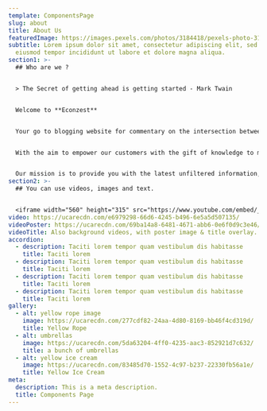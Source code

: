 ```yaml
---
template: ComponentsPage
slug: about
title: About Us
featuredImage: https://images.pexels.com/photos/3184418/pexels-photo-3184418.jpeg?auto=compress&cs=tinysrgb&dpr=2&h=750&w=1260
subtitle: Lorem ipsum dolor sit amet, consectetur adipiscing elit, sed do
  eiusmod tempor incididunt ut labore et dolore magna aliqua.
section1: >-
  ## Who are we ?


  > The Secret of getting ahead is getting started - Mark Twain


  Welcome to **Econzest**


  Your go to blogging website for commentary on the intersection between Economics, Politics, Business & Finance. We were work together to design ,design and produce work that we are proud , for the folks we believe in.


  With the aim to empower our customers with the gift of knowledge to make the daunting topics, early understood and digested by the general audience.


  Our mission is to provide you with the latest unfiltered information, facts and developments, in real.world implications of important issues
section2: >-
  ## You can use videos, images and text.


  <iframe width="560" height="315" src="https://www.youtube.com/embed/_m2CHvfVK5I" frameborder="0" allow="accelerometer; autoplay; clipboard-write; encrypted-media; gyroscope; picture-in-picture" allowfullscreen></iframe>
video: https://ucarecdn.com/e6979298-66d6-4245-b496-6e5a5d507135/
videoPoster: https://ucarecdn.com/69ba14a8-6481-4671-abb6-0e6f0d9c3e46/
videoTitle: Also background videos, with poster image & title overlay.
accordion:
  - description: Taciti lorem tempor quam vestibulum dis habitasse
    title: Taciti lorem
  - description: Taciti lorem tempor quam vestibulum dis habitasse
    title: Taciti lorem
  - description: Taciti lorem tempor quam vestibulum dis habitasse
    title: Taciti lorem
  - description: Taciti lorem tempor quam vestibulum dis habitasse
    title: Taciti lorem
gallery:
  - alt: yellow rope image
    image: https://ucarecdn.com/277cdf82-24aa-4d80-8169-bb46f4cd319d/
    title: Yellow Rope
  - alt: umbrellas
    image: https://ucarecdn.com/5da63204-4ff0-4235-aac3-852921d7c632/
    title: a bunch of umbrellas
  - alt: yellow ice cream
    image: https://ucarecdn.com/83485d70-1552-4c97-b237-22330fb56a1e/
    title: Yellow Ice Cream
meta:
  description: This is a meta description.
  title: Components Page
---
```

